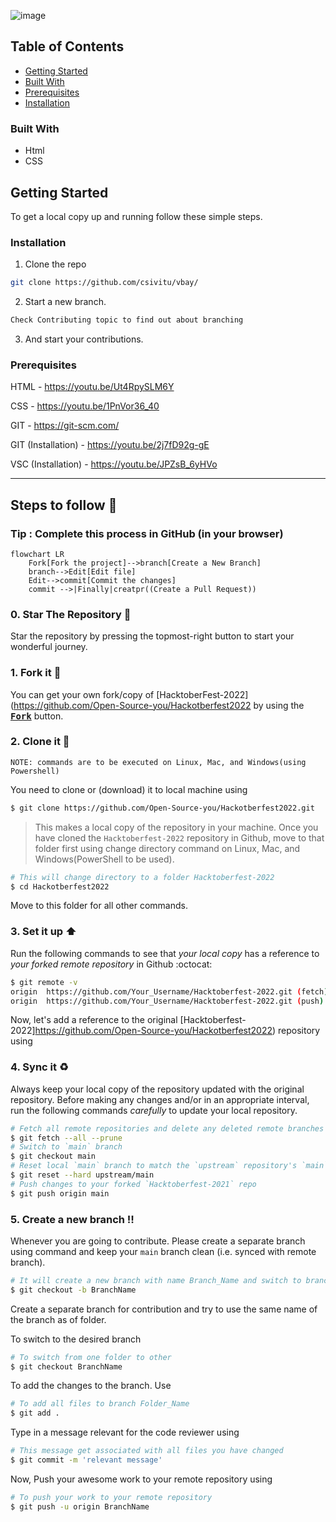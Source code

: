 ![image](https://user-images.githubusercontent.com/70385488/192114009-0830321a-d227-4a4d-8411-6c03b54d7ce6.png)

<!-- TABLE OF CONTENTS -->
## Table of Contents

* [Getting Started](#getting-started)
* [Built With](#built-with)
* [Prerequisites](#prerequisites)
* [Installation](#installation)



<!-- ABOUT THE PROJECT
## About The Project
It is an e-commerce website whose name has totally not been stolen from somewhere else. It is a front-end based project where the participants will learn styling of pages, html and css features etc. It has been made using Html and Css.

Project Name - Vbay
-->

### Built With

* Html
* CSS


<!-- GETTING STARTED -->
## Getting Started

To get a local copy up and running follow these simple steps.


### Installation

1. Clone the repo
```sh
git clone https://github.com/csivitu/vbay/
```
2. Start a new branch.
```sh
Check Contributing topic to find out about branching
```

3. And start your contributions.


### Prerequisites

HTML - https://youtu.be/Ut4RpySLM6Y

CSS  - https://youtu.be/1PnVor36_40

GIT  - https://git-scm.com/

GIT (Installation)  - https://youtu.be/2j7fD92g-gE

VSC (Installation)  - https://youtu.be/JPZsB_6yHVo



----------

## Steps to follow :scroll:

### Tip : Complete this process in GitHub (in your browser)

```mermaid
flowchart LR
    Fork[Fork the project]-->branch[Create a New Branch]
    branch-->Edit[Edit file]
    Edit-->commit[Commit the changes]
    commit -->|Finally|creatpr((Create a Pull Request))

 ```

### 0. Star The Repository :star2:

Star the repository by pressing the topmost-right button to start your wonderful journey.

### 1. Fork it :fork_and_knife:

You can get your own fork/copy of [HacktoberFest-2022](https://github.com/Open-Source-you/Hackotberfest2022 by using the <a href="https://github.com/Open-Source-you/HacktoberFest2022/new/master?readme=1#fork-destination-box"><kbd><b>Fork</b></kbd></a> button.


### 2. Clone it :busts_in_silhouette:

`NOTE: commands are to be executed on Linux, Mac, and Windows(using Powershell)`

You need to clone or (download) it to local machine using

```sh
$ git clone https://github.com/Open-Source-you/Hackotberfest2022.git
```

> This makes a local copy of the repository in your machine.
Once you have cloned the `Hacktoberfest-2022` repository in Github, move to that folder first using change directory command on Linux, Mac, and Windows(PowerShell to be used).

```sh
# This will change directory to a folder Hacktoberfest-2022
$ cd Hackotberfest2022
```

Move to this folder for all other commands.

### 3. Set it up :arrow_up:

Run the following commands to see that *your local copy* has a reference to *your forked remote repository* in Github :octocat:

```sh
$ git remote -v
origin  https://github.com/Your_Username/Hacktoberfest-2022.git (fetch)
origin  https://github.com/Your_Username/Hacktoberfest-2022.git (push)
```

Now, let's add a reference to the original [Hacktoberfest-2022]https://github.com/Open-Source-you/Hackotberfest2022) repository using


### 4. Sync it :recycle:

Always keep your local copy of the repository updated with the original repository.
Before making any changes and/or in an appropriate interval, run the following commands *carefully* to update your local repository.

```sh
# Fetch all remote repositories and delete any deleted remote branches
$ git fetch --all --prune
# Switch to `main` branch
$ git checkout main
# Reset local `main` branch to match the `upstream` repository's `main` branch
$ git reset --hard upstream/main
# Push changes to your forked `Hacktoberfest-2021` repo
$ git push origin main
```


### 5. Create a new branch :bangbang:

Whenever you are going to contribute. Please create a separate branch using command and keep your `main` branch clean (i.e. synced with remote branch).

```sh
# It will create a new branch with name Branch_Name and switch to branch Folder_Name
$ git checkout -b BranchName
```

Create a separate branch for contribution and try to use the same name of the branch as of folder.

To switch to the desired branch

```sh
# To switch from one folder to other
$ git checkout BranchName
```

To add the changes to the branch. Use

```sh
# To add all files to branch Folder_Name
$ git add .
```

Type in a message relevant for the code reviewer using

```sh
# This message get associated with all files you have changed
$ git commit -m 'relevant message'
```

Now, Push your awesome work to your remote repository using

```sh
# To push your work to your remote repository
$ git push -u origin BranchName
```
